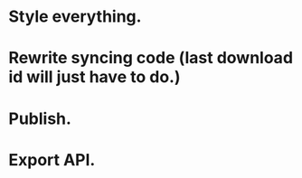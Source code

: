 # Style everything.
# Rewrite syncing code (last download id will just have to do.)
# Publish.
# Export API.
